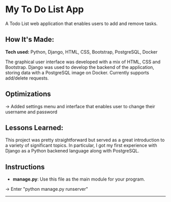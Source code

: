 # My To Do List App

A Todo List web application that enables users to add and remove tasks.

## How It's Made:

**Tech used:** Python, Django, HTML, CSS, Bootstrap, PostgreSQL, Docker

The graphical user interface was developed with a mix of HTML, CSS and Bootstrap.
Django was used to develop the backend of the application, storing data with a PostgreSQL image on Docker.
Currently supports add/delete requests.

## Optimizations

-> Added settings menu and interface that enables user to change their username and password

## Lessons Learned:

This project was pretty straightforward but served as a great introduction to a variety of significant topics.
In particular, I got my first experience with Django as a Python backened language along with PostgreSQL.

## Instructions

- **manage.py**: Use this file as the main module for your program.

-> Enter "python manage.py runserver" 

---
